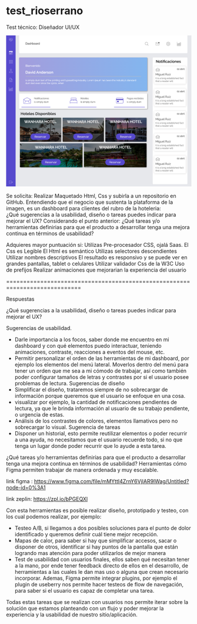 # test_rioserrano

Test técnico:  Diseñador UI/UX

![](header.png)

Se solicita:
Realizar Maquetado Html, Css y subirla a un repositorio en GitHub.
Entendiendo que el negocio que sustenta la plataforma de la imagen, es un dashboard para clientes del rubro de la hoteleria:  
¿Qué sugerencias a la usabilidad, diseño o tareas puedes indicar para mejorar el UX?
Considerando el punto anterior: 
¿Qué tareas y/o herramientas definirias para que el producto a desarrollar tenga una mejora continua en términos de usabilidad?

Adquieres mayor puntuación si:
Utilizas Pre-procesador CSS, ojalá Saas.
El Css es Legible
El Html es semántico
Utilizas selectores descendientes
Utilizar nombres descriptivos
El resultado es responsivo y se puede ver en grandes pantallas, tablet o celulares
Utilizar validador Css de la W3C
Uso de prefijos
Realizar animaciones que mejorarian la experiencia del usuario

============================================================================

Respuestas

¿Qué sugerencias a la usabilidad, diseño o tareas puedes indicar para mejorar el UX?

Sugerencias de usabilidad.
- Darle importancia a los focos, saber donde me encuentro en mi dashboard y con qué elementos puedo interactuar, 
teniendo animaciones, contraste, reacciones a eventos del mouse, etc.
- Permitir personalizar el orden de las herramientas de mi dashboard, por ejemplo los elementos del menú lateral. 
Moverlos dentro del menú para tener un orden que me sea a mi cómodo de trabajar, así como también poder configurar tamaños de letras 
y contrastes por si el usuario posee problemas de lectura.
Sugerencias de diseño
- Simplificar el diseño, trataremos siempre de no sobrecargar de información porque queremos que el usuario se enfoque en una cosa. 
- visualizar por ejemplo, la cantidad de notificaciones pendientes de lectura, ya que le brinda información al usuario de su trabajo pendiente,
o urgencia de estas.
- Análisis de los contrastes de colores, elementos llamativos pero no sobrecargar lo visual.
Sugerencia de tareas
- Disponer un historial, esto permite reutilizar elementos o poder recurrir a una ayuda, no necesitamos que el usuario recuerde todo, 
si no que tenga un lugar donde poder recurrir que lo ayude a esta tarea.


¿Qué tareas y/o herramientas definirías para que el producto a desarrollar tenga una mejora continua en términos de usabilidad?
Herramientas cómo Figma permiten trabajar de manera ordenada y muy escalable.

link figma : https://www.figma.com/file/mMYttI4ZrnY6VjlAR9lWag/Untitled?node-id=0%3A1

link zeplin: https://zpl.io/bPGEQXl

Con esta herramientas es posible realizar diseño, prototipado y testeo, con los cual podemos realizar, por ejemplo: 
- Testeo A/B, si llegamos a dos posibles soluciones para el punto de dolor identificado y queremos definir cuál tiene mejor recepción. 
- Mapas de calor, para saber si hay que simplificar accesos, sacar o disponer de otros, identificar si hay puntos de la pantalla que están 
logrando mas atención para poder utilizarlos de mejor manera
- Test de usabilidad con usuarios finales, ellos saben qué necesitan tener a la mano, por ende tener feedback directo de ellos en el desarrollo, 
de herramientas a las cuales le dan mas uso o alguna que crean necesario incorporar.
Ademas, Figma permite integrar plugins, por ejemplo el plugin de useberry nos permite hacer testeos de flow de navegación, 
para saber si el usuario es capaz de completar una tarea.

Todas estas tareas que se realizan con usuarios nos permite iterar sobre la solución que estamos planteando con un flujo y poder mejorar 
la experiencia y la usabilidad de nuestro sitio/aplicación.
